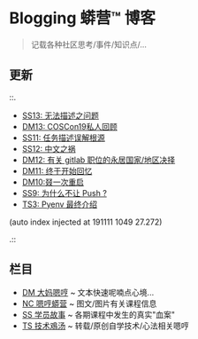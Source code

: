 # Blogging 蟒营™ 博客
> 记载各种社区思考/事件/知识点/...

## 更新

::.

- [ SS13: 无法描述之问题](SS/191109-2py-chaos-ask.md)
- [ DM13: COSCon19私人回顾](DM/191108-coscon19-sh-review.md)
- [ SS11: 任务描述误解根源](SS/191108-chaos-tasks.md)
- [ SS12: 中文之祸](SS/191108-chinese-chaos.md)
- [ DM12: 有关 gitlab 职位的永居国家/地区决择](DM/191106-gitlab-5555.md)
- [ DM11: 终于开始回忆](DM/191022-pycon19nn.md)
- [ DM10:叕一次重启](DM/191012-rerestart.md)
- [ SS9: 为什么不让 Push ?](SS/190920-why-cant-push.md)
- [ TS3: Pyenv 最终介绍](TS/190919-pyenv-finally-intro.md)

(auto index injected at 191111 1049 27.272) 

.::



## 栏目

- [DM 大妈嗯哼](DM/) ~ 文本快速呢喃点心境...
- [NC 嗯哼蟒营](NC/) ~ 图文/图片有关课程信息
- [SS 学员故事](SS/) ~ 各期课程中发生的真实"血案"
- [TS 技术鳮汤](TS/) ~ 转载/原创自学技术/心法相关嗯哼
